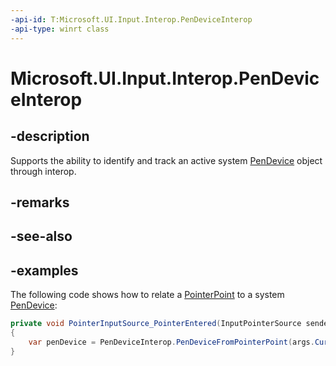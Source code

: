```yaml
---
-api-id: T:Microsoft.UI.Input.Interop.PenDeviceInterop
-api-type: winrt class
---
```


# Microsoft.UI.Input.Interop.PenDeviceInterop

<!--
public static class PenDeviceInterop
-->

## -description

Supports the ability to identify and track an active system [PenDevice](/uwp/api/windows.devices.input.pendevice) object through interop.

## -remarks

## -see-also

## -examples

The following code shows how to relate a [PointerPoint](../microsoft.ui.input/pointerpoint.md) to a system [PenDevice](/uwp/api/windows.devices.input.pendevice):

```csharp
private void PointerInputSource_PointerEntered(InputPointerSource sender, PointerEventArgs args)
{
    var penDevice = PenDeviceInterop.PenDeviceFromPointerPoint(args.CurrentPoint);
}
```
